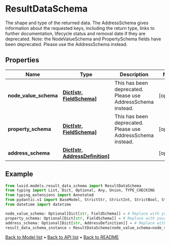 # ResultDataSchema

The shape and type of the returned data. The AddressSchema gives information about the requested keys,  including the return type, links to further documentation, lifecycle status and removal date if they are  deprecated.                Note: the NodeValueSchema and PropertySchema fields have been deprecated. Please use the AddressSchema instead.
## Properties
Name | Type | Description | Notes
------------ | ------------- | ------------- | -------------
**node_value_schema** | [**Dict[str, FieldSchema]**](FieldSchema.md) | This has been deprecated. Please use AddressSchema instead. | [optional] 
**property_schema** | [**Dict[str, FieldSchema]**](FieldSchema.md) | This has been deprecated. Please use AddressSchema instead. | [optional] 
**address_schema** | [**Dict[str, AddressDefinition]**](AddressDefinition.md) |  | [optional] 
## Example

```python
from lusid.models.result_data_schema import ResultDataSchema
from typing import List, Dict, Optional, Any, Union, TYPE_CHECKING
from typing_extensions import Annotated
from pydantic.v1 import BaseModel, StrictStr, StrictInt, StrictBool, StrictFloat, StrictBytes, Field, validator, ValidationError, conlist, constr
from datetime import datetime

node_value_schema: Optional[Dict[str, FieldSchema]] = # Replace with your value
property_schema: Optional[Dict[str, FieldSchema]] = # Replace with your value
address_schema: Optional[Dict[str, AddressDefinition]] = # Replace with your value
result_data_schema_instance = ResultDataSchema(node_value_schema=node_value_schema, property_schema=property_schema, address_schema=address_schema)

```

[Back to Model list](../README.md#documentation-for-models) &#8226; [Back to API list](../README.md#documentation-for-api-endpoints) &#8226; [Back to README](../README.md)

